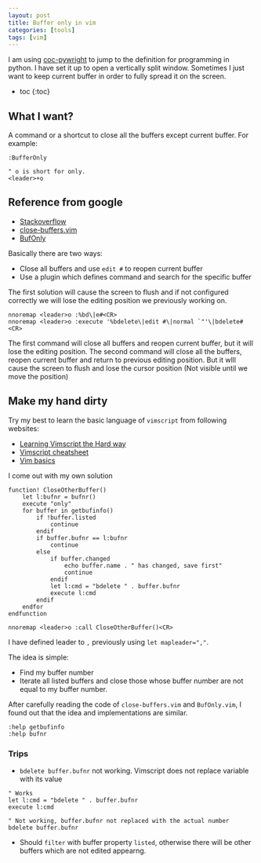 ```yaml
---
layout: post
title: Buffer only in vim
categories: [tools]
tags: [vim]
---
```


I am using [coc-pywright](https://github.com/fannheyward/coc-pyright) to jump to
the definition for programming in python. I have set it up to open a vertically split
window. Sometimes I just want to keep current buffer in order to fully spread it
on the screen.

+ toc
{:toc}

## What I want?

A command or a shortcut to close all the buffers except current buffer. For example:

```vimscript
:BufferOnly

" o is short for only.
<leader>+o
```

## Reference from google

+ [Stackoverflow](https://stackoverflow.com/questions/4545275/vim-close-all-buffers-but-this-one/71559367#71559367)
+ [close-buffers.vim](https://github.com/Asheq/close-buffers.vim/blob/master/plugin/close-buffers.vim)
+ [BufOnly](https://github.com/vim-scripts/BufOnly.vim/blob/master/plugin/BufOnly.vim)

Basically there are two ways:

+ Close all buffers and use `edit #` to reopen current buffer
+ Use a plugin which defines command and search for the specific buffer

The first solution will cause the screen to flush and if not configured correctly
we will lose the editing position we previously working on.

```vimscript
nnoremap <leader>o :%bd\|e#<CR>
nnoremap <leader>o :execute '%bdelete\|edit #\|normal `"'\|bdelete#<CR>
```

The first command will close all buffers and reopen current buffer, but it will lose the
editing position. The second command will close all the buffers, reopen current buffer
and return to previous editing position. But it wlll cause the screen to flush and lose the
cursor position (Not visible until we move the position)

## Make my hand dirty

Try my best to learn the basic language of `vimscript` from following websites:

+ [Learning Vimscript the Hard way](https://learnvimscriptthehardway.stevelosh.com)
+ [Vimscript cheatsheet](https://devhints.io/vimscript)
+ [Vim basics](https://learnvim.irian.to/vimscript/vimscript-conditionals-and-loops)

I come out with my own solution

```vimscript
function! CloseOtherBuffer()
    let l:bufnr = bufnr()
    execute "only"
    for buffer in getbufinfo()
        if !buffer.listed
            continue
        endif
        if buffer.bufnr == l:bufnr
            continue
        else
            if buffer.changed
                echo buffer.name . " has changed, save first"
                continue
            endif
            let l:cmd = "bdelete " . buffer.bufnr
            execute l:cmd
        endif
    endfor
endfunction

nnoremap <leader>o :call CloseOtherBuffer()<CR>
```

I have defined leader to `,` previously using `let mapleader=","`.

The idea is simple:

+ Find my buffer number
+ Iterate all listed buffers and close those whose buffer number are not equal to my
buffer number.

After carefully reading the code of `close-buffers.vim` and `BufOnly.vim`, I found out
that the idea and implementations are similar.

```vimscript
:help getbufinfo
:help bufnr
```

### Trips

+ `bdelete buffer.bufnr` not working. Vimscript does not replace variable
with its value

```vimscript
" Works
let l:cmd = "bdelete " . buffer.bufnr
execute l:cmd

" Not working, buffer.bufnr not replaced with the actual number
bdelete buffer.bufnr
```

+ Should `filter` with buffer property `listed`, otherwise there will be other buffers
which are not edited appearng.
